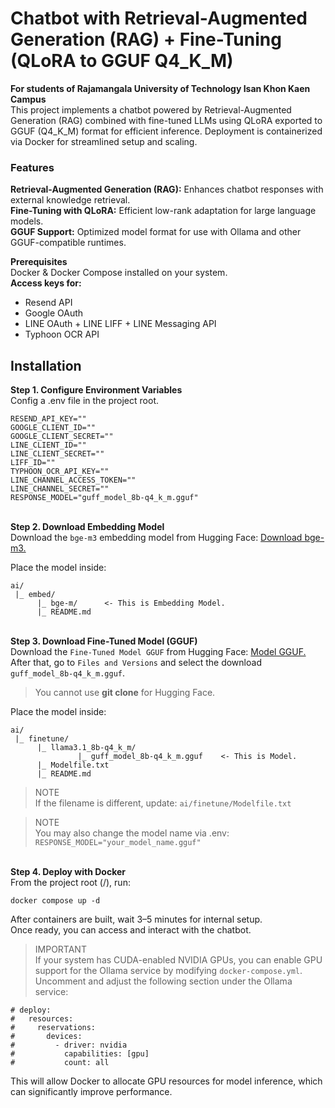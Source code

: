 # **Chatbot with Retrieval-Augmented Generation (RAG) + Fine-Tuning (QLoRA to GGUF Q4_K_M)**

**For students of Rajamangala University of Technology Isan Khon Kaen Campus**\
This project implements a chatbot powered by Retrieval-Augmented Generation (RAG) combined with fine-tuned LLMs using QLoRA exported to GGUF (Q4_K_M) format for efficient inference.
Deployment is containerized via Docker for streamlined setup and scaling.

### Features
**Retrieval-Augmented Generation (RAG):** Enhances chatbot responses with external knowledge retrieval.\
**Fine-Tuning with QLoRA:** Efficient low-rank adaptation for large language models.\
**GGUF Support:** Optimized model format for use with Ollama and other GGUF-compatible runtimes.


**Prerequisites**\
Docker & Docker Compose installed on your system.\
**Access keys for:**
- Resend API
- Google OAuth
- LINE OAuth + LINE LIFF + LINE Messaging API
- Typhoon OCR API


## Installation
**Step 1. Configure Environment Variables**\
Config a .env file in the project root.
```
RESEND_API_KEY=""
GOOGLE_CLIENT_ID=""
GOOGLE_CLIENT_SECRET=""
LINE_CLIENT_ID=""
LINE_CLIENT_SECRET=""
LIFF_ID=""
TYPHOON_OCR_API_KEY=""
LINE_CHANNEL_ACCESS_TOKEN=""
LINE_CHANNEL_SECRET=""
RESPONSE_MODEL="guff_model_8b-q4_k_m.gguf"
```
\
**Step 2. Download Embedding Model**\
Download the `bge-m3` embedding model from Hugging Face: [Download bge-m3.](https://huggingface.co/BAAI/bge-m3)

Place the model inside:
```
ai/
 |_ embed/
      |_ bge-m/      <- This is Embedding Model.
      |_ README.md
```
\
**Step 3. Download Fine-Tuned Model (GGUF)**\
Download the `Fine-Tuned Model GGUF` from Hugging Face: [Model GGUF.](https://huggingface.co/PakornNZ/llama3.1_8b-q4_k_m) \
After that, go to `Files and Versions` and select the download `guff_model_8b-q4_k_m.gguf`.
> You cannot use **git clone** for Hugging Face.


Place the model inside:
```
ai/
 |_ finetune/
      |_ llama3.1_8b-q4_k_m/
               |_ guff_model_8b-q4_k_m.gguf    <- This is Model.
      |_ Modelfile.txt
      |_ README.md
```

> NOTE \
> If the filename is different, update: `ai/finetune/Modelfile.txt`

> NOTE \
> You may also change the model name via .env: `RESPONSE_MODEL="your_model_name.gguf"`

\
**Step 4. Deploy with Docker**\
From the project root (/), run:
```
docker compose up -d
```
After containers are built, wait 3–5 minutes for internal setup.\
Once ready, you can access and interact with the chatbot.

> IMPORTANT \
> If your system has CUDA-enabled NVIDIA GPUs, you can enable GPU support for the Ollama service by modifying `docker-compose.yml`.
> Uncomment and adjust the following section under the Ollama service:
```
# deploy:
#   resources:
#     reservations:
#       devices:
#         - driver: nvidia
#           capabilities: [gpu]
#           count: all
```
This will allow Docker to allocate GPU resources for model inference, which can significantly improve performance.
